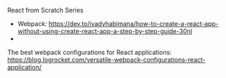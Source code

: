 React from Scratch Series
- Webpack: https://dev.to/ivadyhabimana/how-to-create-a-react-app-without-using-create-react-app-a-step-by-step-guide-30nl
- 



The best webpack configurations for React applications: https://blog.logrocket.com/versatile-webpack-configurations-react-application/